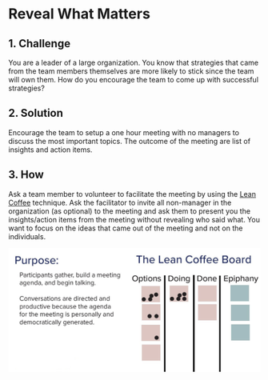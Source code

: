 # Reveal What Matters

## 1. Challenge
You are a leader of a large organization. You know that strategies that came from the team members themselves are more likely to stick since the team will own them. How do you encourage the team to come up with successful strategies?

## 2. Solution
Encourage the team to setup a one hour meeting with no managers to discuss the most important topics. The outcome of the meeting are list of insights and action items.

## 3. How
Ask a team member to volunteer to facilitate the meeting by using the [Lean Coffee](https://hohmannchris.wordpress.com/2017/06/28/what-is-lean-coffee/) technique. Ask the facilitator to invite all non-manager in the organization (as optional) to the meeting and ask them to present you the insights/action items from the meeting without revealing who said what. You want to focus on the ideas that came out of the meeting and not on the individuals.

![lean coffee](lean-coffee.jpg)

